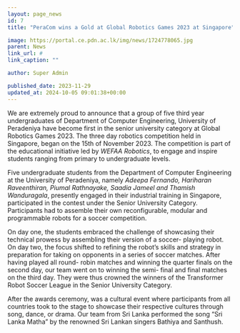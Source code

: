 ```yaml
---
layout: page_news
id: 7
title: "PeraCom wins a Gold at Global Robotics Games 2023 at Singapore"

image: https://portal.ce.pdn.ac.lk/img/news/1724778065.jpg
parent: News
link_url: #
link_caption: ""

author: Super Admin

published_date: 2023-11-29
updated_at: 2024-10-05 09:01:38+00:00
---
```


<p>We are extremely proud to announce that a group of five third year undergraduates of Department of Computer Engineering, University of Peradeniya have become first in the senior university category at Global Robotics Games 2023. The three day robotics competition held in Singapore, began on the 15th of November 2023. The competition is part of the educational initiative led by&nbsp;<em>WEFAA Robotics</em>, to engage and inspire students ranging from primary to undergraduate levels.</p><p>Five undergraduate students from the Department of Computer Engineering at the University of Peradeniya, namely&nbsp;<em>Adeepa Fernando, Hariharan Raveenthiran, Piumal Rathnayake, Saadia Jameel and Thamish Wanduragala</em>, presently engaged in their industrial training in Singapore, participated in the contest under the Senior University Category. Participants had to assemble their own reconfigurable, modular and programmable robots for a soccer competition.</p><p>On day one, the students embraced the challenge of showcasing their technical prowess by assembling their version of a soccer- playing robot. On day two, the focus shifted to refining the robot’s skills and strategy in preparation for taking on opponents in a series of soccer matches. After having played all round- robin matches and winning the quarter finals on the second day, our team went on to winning the semi- final and final matches on the third day. They were thus crowned the winners of the Transformer Robot Soccer League in the Senior University Category.</p><p>After the awards ceremony, was a cultural event where participants from all countries took to the stage to showcase their respective cultures through song, dance, or drama. Our team from Sri Lanka performed the song “Sri Lanka Matha” by the renowned Sri Lankan singers Bathiya and Santhush.</p>

<!-- Automated Update by GitHub Actions -->
